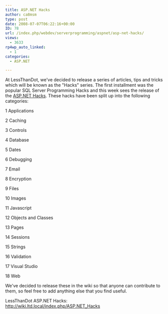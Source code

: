 ```yaml
---
title: ASP.NET Hacks
author: ca8msm
type: post
date: 2008-07-07T06:22:16+00:00
ID: 78
url: /index.php/webdev/serverprogramming/aspnet/asp-net-hacks/
views:
  - 3633
rp4wp_auto_linked:
  - 1
categories:
  - ASP.NET

---
```

At LessThanDot, we've decided to release a series of articles, tips and tricks which will be known as the "Hacks" series. The first installment was the popular SQL Server Programming Hacks and this week sees the release of the [ASP.NET Hacks][1]. These hacks have been split up into the following categories:

1 Applications
      
2 Caching
      
3 Controls
      
4 Database
      
5 Dates
      
6 Debugging
      
7 Email
      
8 Encryption
      
9 Files
      
10 Images
      
11 Javascript
      
12 Objects and Classes
      
13 Pages
      
14 Sessions
      
15 Strings
      
16 Validation
      
17 Visual Studio
      
18 Web

We've decided to release these in the wiki so that anyone can contribute to them, so feel free to add anything else that you find useful.

LessThanDot ASP.NET Hacks: http://wiki.ltd.local/index.php/ASP.NET_Hacks

 [1]: http://wiki.ltd.local/index.php/ASP.NET_Hacks